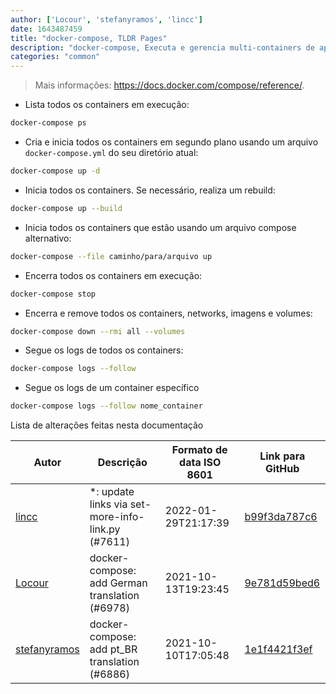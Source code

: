 ```yaml
---
author: ['Locour', 'stefanyramos', 'lincc']
date: 1643487459
title: "docker-compose, TLDR Pages"
description: "docker-compose, Executa e gerencia multi-containers de aplicações Docker"
categories: "common"
---
```

> Mais informações: <https://docs.docker.com/compose/reference/>.

- Lista todos os containers em execução:

```bash
docker-compose ps
```

- Cria e inicia todos os containers em segundo plano usando um arquivo `docker-compose.yml` do seu diretório atual:

```bash
docker-compose up -d
```

- Inicia todos os containers. Se necessário, realiza um rebuild:

```bash
docker-compose up --build
```

- Inicia todos os containers que estão usando um arquivo compose alternativo:

```bash
docker-compose --file caminho/para/arquivo up
```

- Encerra todos os containers em execução:

```bash
docker-compose stop
```

- Encerra e remove todos os containers, networks, imagens e volumes:

```bash
docker-compose down --rmi all --volumes
```

- Segue os logs de todos os containers:

```bash
docker-compose logs --follow
```

- Segue os logs de um container específico

```bash
docker-compose logs --follow nome_container
```
Lista de alterações feitas nesta documentação


Autor | Descrição | Formato de data ISO 8601 | Link para GitHub
------|-----|-----|-----
[lincc](mailto:46962923+blueskyson@users.noreply.github.com) | *: update links via set-more-info-link.py (#7611) | 2022-01-29T21:17:39 | [b99f3da787c6](https://github.com/tldr-pages/tldr/commit/b99f3da787c6f43a545b9cb5ebd8265b1367fbc4)
[Locour](mailto:Locour@users.noreply.github.com) | docker-compose: add German translation (#6978) | 2021-10-13T19:23:45 | [9e781d59bed6](https://github.com/tldr-pages/tldr/commit/9e781d59bed60863bbf0de866c5f181d8622514e)
[stefanyramos](mailto:40060993+stefanyramos@users.noreply.github.com) | docker-compose: add pt_BR translation (#6886) | 2021-10-10T17:05:48 | [1e1f4421f3ef](https://github.com/tldr-pages/tldr/commit/1e1f4421f3efab60e07343d0d82e8a37578913e7)

